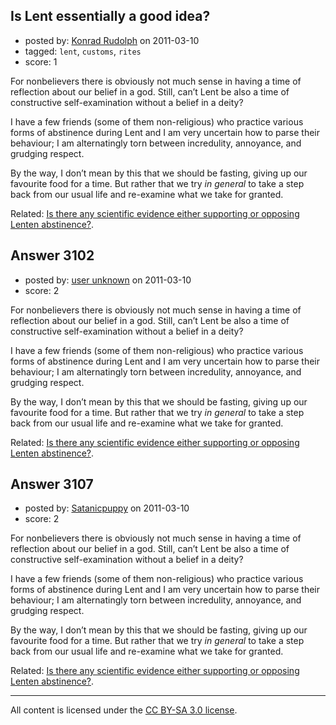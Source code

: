 ## Is Lent essentially a good idea?

- posted by: [Konrad Rudolph](https://stackexchange.com/users/-1/82-konrad-rudolph) on 2011-03-10
- tagged: `lent`, `customs`, `rites`
- score: 1

For nonbelievers there is obviously not much sense in having a time of reflection about our belief in a god. Still, can’t Lent be also a time of constructive self-examination without a belief in a deity?

I have a few friends (some of them non-religious) who practice various forms of abstinence during Lent and I am very uncertain how to parse their behaviour; I am alternatingly torn between incredulity, annoyance, and grudging respect.

By the way, I don’t mean by this that we should be fasting, giving up our favourite food for a time. But rather that we try *in general* to take a step back from our usual life and re-examine what we take for granted.

Related: [Is there any scientific evidence either supporting or opposing Lenten abstinence?](http://atheism.stackexchange.com/q/3082/82).


## Answer 3102

- posted by: [user unknown](https://stackexchange.com/users/-1/992-user-unknown) on 2011-03-10
- score: 2

For nonbelievers there is obviously not much sense in having a time of reflection about our belief in a god. Still, can’t Lent be also a time of constructive self-examination without a belief in a deity?

I have a few friends (some of them non-religious) who practice various forms of abstinence during Lent and I am very uncertain how to parse their behaviour; I am alternatingly torn between incredulity, annoyance, and grudging respect.

By the way, I don’t mean by this that we should be fasting, giving up our favourite food for a time. But rather that we try *in general* to take a step back from our usual life and re-examine what we take for granted.

Related: [Is there any scientific evidence either supporting or opposing Lenten abstinence?](http://atheism.stackexchange.com/q/3082/82).


## Answer 3107

- posted by: [Satanicpuppy](https://stackexchange.com/users/-1/169-satanicpuppy) on 2011-03-10
- score: 2

For nonbelievers there is obviously not much sense in having a time of reflection about our belief in a god. Still, can’t Lent be also a time of constructive self-examination without a belief in a deity?

I have a few friends (some of them non-religious) who practice various forms of abstinence during Lent and I am very uncertain how to parse their behaviour; I am alternatingly torn between incredulity, annoyance, and grudging respect.

By the way, I don’t mean by this that we should be fasting, giving up our favourite food for a time. But rather that we try *in general* to take a step back from our usual life and re-examine what we take for granted.

Related: [Is there any scientific evidence either supporting or opposing Lenten abstinence?](http://atheism.stackexchange.com/q/3082/82).



---

All content is licensed under the [CC BY-SA 3.0 license](https://creativecommons.org/licenses/by-sa/3.0/).
